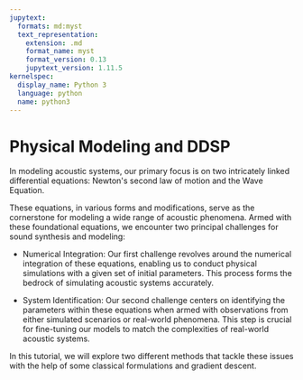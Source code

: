 ```yaml
---
jupytext:
  formats: md:myst
  text_representation:
    extension: .md
    format_name: myst
    format_version: 0.13
    jupytext_version: 1.11.5
kernelspec:
  display_name: Python 3
  language: python
  name: python3
---
```


# Physical Modeling and DDSP

In modeling acoustic systems, our primary focus is on two intricately linked differential equations: Newton's second law of motion and the Wave Equation.

These equations, in various forms and modifications, serve as the cornerstone for modeling a wide range of acoustic phenomena. Armed with these foundational equations, we encounter two principal challenges for sound synthesis and modeling:

- Numerical Integration: Our first challenge revolves around the numerical integration of these equations, enabling us to conduct physical simulations with a given set of initial parameters. This process forms the bedrock of simulating acoustic systems accurately.

- System Identification: Our second challenge centers on identifying the parameters within these equations when armed with observations from either simulated scenarios or real-world phenomena. This step is crucial for fine-tuning our models to match the complexities of real-world acoustic systems.

In this tutorial, we will explore two different methods that tackle these issues with the help of some classical formulations and gradient descent.
